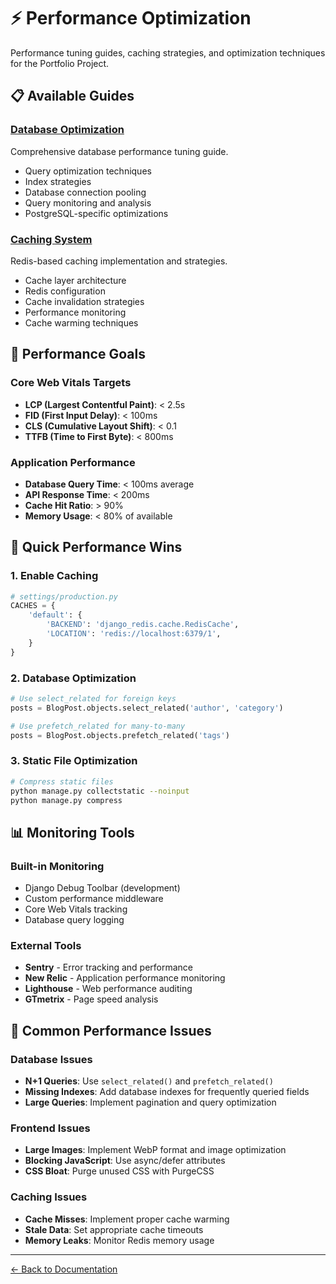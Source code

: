 # ⚡ Performance Optimization

Performance tuning guides, caching strategies, and optimization techniques for the Portfolio Project.

## 📋 Available Guides

### [Database Optimization](./DATABASE_OPTIMIZATION.md)
Comprehensive database performance tuning guide.
- Query optimization techniques
- Index strategies
- Database connection pooling
- Query monitoring and analysis
- PostgreSQL-specific optimizations

### [Caching System](./CACHING_SYSTEM.md)
Redis-based caching implementation and strategies.
- Cache layer architecture
- Redis configuration
- Cache invalidation strategies
- Performance monitoring
- Cache warming techniques

## 🎯 Performance Goals

### Core Web Vitals Targets
- **LCP (Largest Contentful Paint)**: < 2.5s
- **FID (First Input Delay)**: < 100ms
- **CLS (Cumulative Layout Shift)**: < 0.1
- **TTFB (Time to First Byte)**: < 800ms

### Application Performance
- **Database Query Time**: < 100ms average
- **API Response Time**: < 200ms
- **Cache Hit Ratio**: > 90%
- **Memory Usage**: < 80% of available

## 🔧 Quick Performance Wins

### 1. Enable Caching
```python
# settings/production.py
CACHES = {
    'default': {
        'BACKEND': 'django_redis.cache.RedisCache',
        'LOCATION': 'redis://localhost:6379/1',
    }
}
```

### 2. Database Optimization
```python
# Use select_related for foreign keys
posts = BlogPost.objects.select_related('author', 'category')

# Use prefetch_related for many-to-many
posts = BlogPost.objects.prefetch_related('tags')
```

### 3. Static File Optimization
```bash
# Compress static files
python manage.py collectstatic --noinput
python manage.py compress
```

## 📊 Monitoring Tools

### Built-in Monitoring
- Django Debug Toolbar (development)
- Custom performance middleware
- Core Web Vitals tracking
- Database query logging

### External Tools
- **Sentry** - Error tracking and performance
- **New Relic** - Application performance monitoring
- **Lighthouse** - Web performance auditing
- **GTmetrix** - Page speed analysis

## 🐛 Common Performance Issues

### Database Issues
- **N+1 Queries**: Use `select_related()` and `prefetch_related()`
- **Missing Indexes**: Add database indexes for frequently queried fields
- **Large Queries**: Implement pagination and query optimization

### Frontend Issues
- **Large Images**: Implement WebP format and image optimization
- **Blocking JavaScript**: Use async/defer attributes
- **CSS Bloat**: Purge unused CSS with PurgeCSS

### Caching Issues
- **Cache Misses**: Implement proper cache warming
- **Stale Data**: Set appropriate cache timeouts
- **Memory Leaks**: Monitor Redis memory usage

---
[← Back to Documentation](../README.md)
